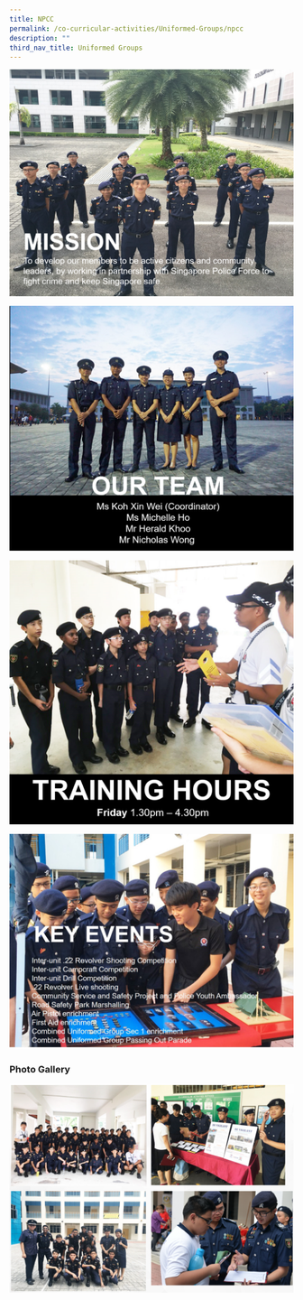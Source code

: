 ```yaml
---
title: NPCC
permalink: /co-curricular-activities/Uniformed-Groups/npcc
description: ""
third_nav_title: Uniformed Groups
---
```

![](/images/npcc1.png)

![](/images/npcc2.png)

![](/images/npcc3.png)

![](/images/npcc4.jpeg)


### Photo Gallery


![](/images/npccpg.png)